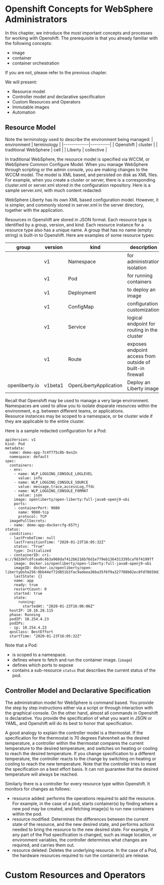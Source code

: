 #  Openshift Concepts for WebSphere Administrators

In this chapter, we introduce the most important concepts and processes for working with Openshift. The prerequisite is that you already familiar with the following concepts:
- image
- container
- container orchestration

If you are not, please refer to the previous chapter.

We will present:
- Resource model
- Controller model and declarative specification 
- Custom Resources and Operators
- Immutable images
- Automation

## Resource Model

Note the terminology used to describe the environment being managed: 
| environment |  terminology |
|-------------|----------|
| Openshift  | cluster  |
| traditional WebSphere | cell |
| Liberty     | collective |

In traditional WebSphere, the resource model is specified via WCCM, or WebSphere Common Configure Model. 
When you manage WebSphere through scripting or the admin console, you are making changes to the WCCM model. The model is XML based, and persisted on disk as XML files. 
For example, when you create a cluster or server, there is a corresponding cluster.xml or server.xml stored in the configuration repository. Here is a sample server.xml, with much content redacted:

WebSphere Liberty has its own XML based configuration model. However, it is simpler, and commonly stored in server.xml in the server directory, together with the application. 


Resources in Openshift are stored in JSON format. 
Each resource type is identified by a group, version, and kind. 
Each resource instance for a resource type also has a unique name. 
A group that has no name (empty string) is built-in to Openshift. 
Here are examples of some resource types:

| group  | version | kind |  description  |
|--------|---------|------|---------------|
|        | v1      | Namespace| for administration isolation |
|        | v1      | Pod      | for running containers |
|        | v1      | Deployment | to deploy an image |
|        | v1      | ConfigMap  | configuration customization
|        | v1      | Service| logical endpoint for routing in the cluster
|        | v1      | Route | exposes endpoint access from outside of built-in firewall
| openliberty.io| v1beta1 | OpenLibertyApplication | Deploy an Liberty image |


Recall that Openshift may be used to manage a very large environment.  
Namespaces are used to allow you to isolate disparate resources  within the environment, e.g. between different teams, or applications.  
Resource instances may be scoped to a namespace, or be cluster wide if they are applicable to the entire cluster.

Here is a sample redacted configuration for a Pod:
```
apiVersion: v1
kind: Pod
metadata:
  name: demo-app-7c4f775c8b-8xn2n
  namespace: default
spec:
  containers:
  - env:
    - name: WLP_LOGGING_CONSOLE_LOGLEVEL
      value: info
    - name: WLP_LOGGING_CONSOLE_SOURCE
      value: message,trace,accessLog,ffdc
    - name: WLP_LOGGING_CONSOLE_FORMAT
      value: json
    image: openliberty/open-liberty:full-java8-openj9-ubi
    ports:
    - containerPort: 9080
      name: 9080-tcp
      protocol: TCP
  imagePullSecrets:
  - name: demo-app-dockercfg-657tj
status:
  conditions:
  - lastProbeTime: null
    lastTransitionTime: "2020-01-23T16:05:32Z"
    status: "True"
    type: Initialized
  - containerID: cri-o://9d2d4fcdfcea0c4b3a968daf412b6216b76d1e779eb1364313395caf6f41997f
    image: docker.io/openliberty/open-liberty:full-java8-openj9-ubi
    imageID: docker.io/openliberty/open-liberty@sha256:0bb44ef72d851b3fac9adeea36ba35f6f9a327708b02ec8fd70659d3429a0530
    lastState: {}
    name: app
    ready: true
    restartCount: 0
    started: true
    state:
      running:
        startedAt: "2020-01-23T16:06:06Z"
  hostIP: 10.16.28.115
  phase: Running
  podIP: 10.254.4.23
  podIPs:
  - ip: 10.254.4.23
  qosClass: BestEffort
  startTime: "2020-01-23T16:05:32Z"
```

Note that a Pod:
- is scoped to a namespace.
- defines where to fetch and run the container image. (`image`)
- defines which ports to expose
- contains a sub-resource `status` that describes the current status of the pod.

## Controller Model and Declarative Specification

The administration model for WebSphere is command based. 
You provide the step by step instructions either via a script or through interaction with the graphical console. 
On the other hand, almost all commands in Openshift is declarative. 
You provide the specification of what you want in JSON or YAML, and Openshift will do its best to honor that specification. 

A good analogy to explain the controller model is a thermostat. 
If the specification for the thermostat is 70 degrees Fahrenheit as the desired temperature, 
a controller within the thermostat compares the current temperature to the desired temperature, 
and switches on heating or cooling to reach the desired temperature. 
If you change specification to a different temperature, the controller reacts to the change by switching on heating or cooling to reach the new temperature. 
Note that the controller tries to meet the specification on a best effort basis.
It can not guarantee that the desired temperature will always be reached.

Similarly there is a controller for every resource type within Openshift. It monitors for changes as follows:
- resource added: performs the operations required to add the resource. For example, in the case of a pod, starts container(s) by finding where a new pod may be created, and fetching image(s) to run new containers within the pod.
- resource modified: Determines the differences between the current state of the resource, and the new desired state, and performs actions needed to bring the resource to the new desired state. For example, if any part of the Pod specification is changed, such as image location, or environment variables, the controller determines what changes are required, and carries them out.
- resource deleted: Deletes the underlying resource. In the case of a Pod, the hardware resources required to run the container(s) are release.

# Custom Resources and Operators
